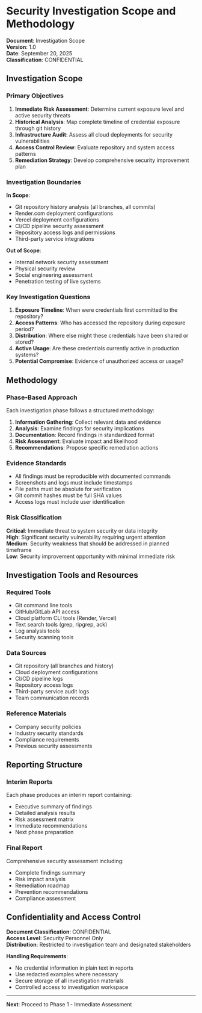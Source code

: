 # Security Investigation Scope and Methodology

**Document**: Investigation Scope  
**Version**: 1.0  
**Date**: September 20, 2025  
**Classification**: CONFIDENTIAL  

## Investigation Scope

### Primary Objectives

1. **Immediate Risk Assessment**: Determine current exposure level and active security threats
2. **Historical Analysis**: Map complete timeline of credential exposure through git history
3. **Infrastructure Audit**: Assess all cloud deployments for security vulnerabilities
4. **Access Control Review**: Evaluate repository and system access patterns
5. **Remediation Strategy**: Develop comprehensive security improvement plan

### Investigation Boundaries

**In Scope**:
- Git repository history analysis (all branches, all commits)
- Render.com deployment configurations
- Vercel deployment configurations
- CI/CD pipeline security assessment
- Repository access logs and permissions
- Third-party service integrations

**Out of Scope**:
- Internal network security assessment
- Physical security review
- Social engineering assessment
- Penetration testing of live systems

### Key Investigation Questions

1. **Exposure Timeline**: When were credentials first committed to the repository?
2. **Access Patterns**: Who has accessed the repository during exposure period?
3. **Distribution**: Where else might these credentials have been shared or stored?
4. **Active Usage**: Are these credentials currently active in production systems?
5. **Potential Compromise**: Evidence of unauthorized access or usage?

## Methodology

### Phase-Based Approach

Each investigation phase follows a structured methodology:

1. **Information Gathering**: Collect relevant data and evidence
2. **Analysis**: Examine findings for security implications
3. **Documentation**: Record findings in standardized format
4. **Risk Assessment**: Evaluate impact and likelihood
5. **Recommendations**: Propose specific remediation actions

### Evidence Standards

- All findings must be reproducible with documented commands
- Screenshots and logs must include timestamps
- File paths must be absolute for verification
- Git commit hashes must be full SHA values
- Access logs must include user identification

### Risk Classification

**Critical**: Immediate threat to system security or data integrity  
**High**: Significant security vulnerability requiring urgent attention  
**Medium**: Security weakness that should be addressed in planned timeframe  
**Low**: Security improvement opportunity with minimal immediate risk  

## Investigation Tools and Resources

### Required Tools

- Git command line tools
- GitHub/GitLab API access
- Cloud platform CLI tools (Render, Vercel)
- Text search tools (grep, ripgrep, ack)
- Log analysis tools
- Security scanning tools

### Data Sources

- Git repository (all branches and history)
- Cloud deployment configurations
- CI/CD pipeline logs
- Repository access logs
- Third-party service audit logs
- Team communication records

### Reference Materials

- Company security policies
- Industry security standards
- Compliance requirements
- Previous security assessments

## Reporting Structure

### Interim Reports

Each phase produces an interim report containing:
- Executive summary of findings
- Detailed analysis results
- Risk assessment matrix
- Immediate recommendations
- Next phase preparation

### Final Report

Comprehensive security assessment including:
- Complete findings summary
- Risk impact analysis
- Remediation roadmap
- Prevention recommendations
- Compliance assessment

## Confidentiality and Access Control

**Document Classification**: CONFIDENTIAL  
**Access Level**: Security Personnel Only  
**Distribution**: Restricted to investigation team and designated stakeholders  

**Handling Requirements**:
- No credential information in plain text in reports
- Use redacted examples where necessary
- Secure storage of all investigation materials
- Controlled access to investigation workspace

---

**Next**: Proceed to Phase 1 - Immediate Assessment